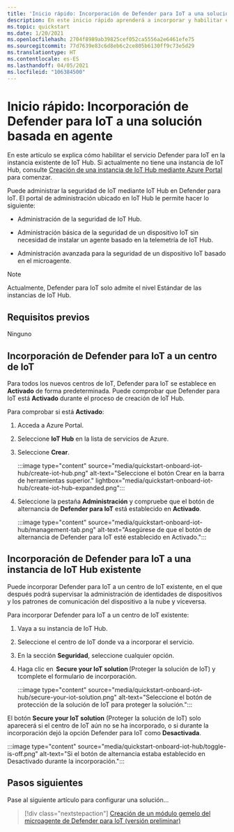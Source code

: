 ```yaml
---
title: 'Inicio rápido: Incorporación de Defender para IoT a una solución basada en agente'
description: En este inicio rápido aprenderá a incorporar y habilitar el servicio de seguridad Defender para IoT en Azure IoT Hub.
ms.topic: quickstart
ms.date: 1/20/2021
ms.openlocfilehash: 2704f8989ab39825cef052ca5556a2e6461efe75
ms.sourcegitcommit: 77d7639e83c6d8eb6c2ce805b6130ff9c73e5d29
ms.translationtype: HT
ms.contentlocale: es-ES
ms.lasthandoff: 04/05/2021
ms.locfileid: "106384500"
---
```

# <a name="quickstart-onboard-defender-for-iot-to-an-agent-based-solution"></a>Inicio rápido: Incorporación de Defender para IoT a una solución basada en agente

En este artículo se explica cómo habilitar el servicio Defender para IoT en la instancia existente de IoT Hub. Si actualmente no tiene una instancia de IoT Hub, consulte [Creación de una instancia de IoT Hub mediante Azure Portal](../iot-hub/iot-hub-create-through-portal.md) para comenzar.

Puede administrar la seguridad de IoT mediante IoT Hub en Defender para IoT. El portal de administración ubicado en IoT Hub le permite hacer lo siguiente: 

- Administración de la seguridad de IoT Hub.

- Administración básica de la seguridad de un dispositivo IoT sin necesidad de instalar un agente basado en la telemetría de IoT Hub. 

- Administración avanzada para la seguridad de un dispositivo IoT basado en el microagente.

> [!NOTE]
> Actualmente, Defender para IoT solo admite el nivel Estándar de las instancias de IoT Hub.

## <a name="prerequisites"></a>Requisitos previos

Ninguno

## <a name="onboard-defender-for-iot-to-an-iot-hub"></a>Incorporación de Defender para IoT a un centro de IoT

Para todos los nuevos centros de IoT, Defender para IoT se establece en **Activado** de forma predeterminada. Puede comprobar que Defender para IoT está **Activado** durante el proceso de creación de IoT Hub.

Para comprobar si está **Activado**:

1. Acceda a Azure Portal.

1. Seleccione **IoT Hub** en la lista de servicios de Azure.

1. Seleccione **Crear**.

    :::image type="content" source="media/quickstart-onboard-iot-hub/create-iot-hub.png" alt-text="Seleccione el botón Crear en la barra de herramientas superior." lightbox="media/quickstart-onboard-iot-hub/create-iot-hub-expanded.png":::

1. Seleccione la pestaña **Administración** y compruebe que el botón de alternancia de **Defender para IoT** está establecido en **Activado**.

    :::image type="content" source="media/quickstart-onboard-iot-hub/management-tab.png" alt-text="Asegúrese de que el botón de alternancia de Defender para IoT esté establecido en Activado.":::

## <a name="onboard-defender-for-iot-to-an-existing-iot-hub"></a>Incorporación de Defender para IoT a una instancia de IoT Hub existente

Puede incorporar Defender para IoT a un centro de IoT existente, en el que después podrá supervisar la administración de identidades de dispositivos y los patrones de comunicación del dispositivo a la nube y viceversa.

Para incorporar Defender para IoT a un centro de IoT existente:

1. Vaya a su instancia de IoT Hub. 

1. Seleccione el centro de IoT donde va a incorporar el servicio.

1. En la sección **Seguridad**, seleccione cualquier opción.

1. Haga clic en  **Secure your IoT solution** (Proteger la solución de IoT) y tcomplete el formulario de incorporación. 

    :::image type="content" source="media/quickstart-onboard-iot-hub/secure-your-iot-solution.png" alt-text="Seleccione el botón de protección de la solución de IoT para proteger la solución.":::

El botón **Secure your IoT solution** (Proteger la solución de IoT) solo aparecerá si el centro de IoT aún no se ha incorporado, o si durante la incorporación dejó la opción Defender para IoT como **Desactivada**.

:::image type="content" source="media/quickstart-onboard-iot-hub/toggle-is-off.png" alt-text="Si el botón de alternancia estaba establecido en Desactivado durante la incorporación.":::

## <a name="next-steps"></a>Pasos siguientes

Pase al siguiente artículo para configurar una solución...

> [!div class="nextstepaction"]
> [Creación de un módulo gemelo del microagente de Defender para IoT (versión preliminar)](quickstart-create-micro-agent-module-twin.md)
